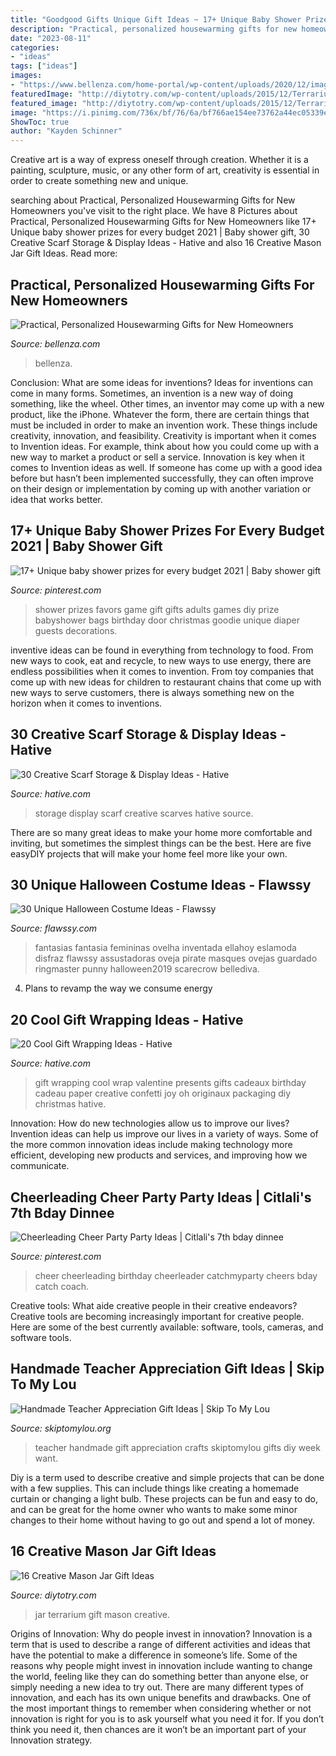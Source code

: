 ```yaml
---
title: "Goodgood Gifts Unique Gift Ideas ~ 17+ Unique Baby Shower Prizes For Every Budget 2021"
description: "Practical, personalized housewarming gifts for new homeowners"
date: "2023-08-11"
categories:
- "ideas"
tags: ["ideas"]
images:
- "https://www.bellenza.com/home-portal/wp-content/uploads/2020/12/image4-1024x1024.jpg"
featuredImage: "http://diytotry.com/wp-content/uploads/2015/12/Terrarium-in-a-Jar.jpg"
featured_image: "http://diytotry.com/wp-content/uploads/2015/12/Terrarium-in-a-Jar.jpg"
image: "https://i.pinimg.com/736x/bf/76/6a/bf766ae154ee73762a44ec05339ef1ed--cheer-birthday-gymnastics-birthday.jpg?b=t"
ShowToc: true
author: "Kayden Schinner"
---
```



Creative art is a way of express oneself through creation. Whether it is a painting, sculpture, music, or any other form of art, creativity is essential in order to create something new and unique.

	

		
searching about Practical, Personalized Housewarming Gifts for New Homeowners you've visit to the right place. We have 8 Pictures about Practical, Personalized Housewarming Gifts for New Homeowners like 17+ Unique baby shower prizes for every budget 2021 | Baby shower gift, 30 Creative Scarf Storage &amp; Display Ideas - Hative and also 16 Creative Mason Jar Gift Ideas. Read more:
		
    
## Practical, Personalized Housewarming Gifts For New Homeowners

<img loading=lazy src="https://www.bellenza.com/home-portal/wp-content/uploads/2020/12/image4-1024x1024.jpg" onerror="this.onerror=null;this.src='https://tse2.mm.bing.net/th?id=OIP.wYMlrEbapbyjFn6iMK-7oAHaHa&amp;pid=15.1';" alt="Practical, Personalized Housewarming Gifts for New Homeowners">

_Source: bellenza.com_

>bellenza. 

	

Conclusion: What are some ideas for inventions?
Ideas for inventions can come in many forms. Sometimes, an invention is a new way of doing something, like the wheel. Other times, an inventor may come up with a new product, like the iPhone. Whatever the form, there are certain things that must be included in order to make an invention work. These things include creativity, innovation, and feasibility. 
Creativity is important when it comes to Invention ideas. For example, think about how you could come up with a new way to market a product or sell a service. Innovation is key when it comes to Invention ideas as well. If someone has come up with a good idea before but hasn’t been implemented successfully, they can often improve on their design or implementation by coming up with another variation or idea that works better.

    
## 17+ Unique Baby Shower Prizes For Every Budget 2021 | Baby Shower Gift

<img loading=lazy src="https://i.pinimg.com/736x/dd/71/70/dd7170cbce0f99f9bf99ee8cceed154a.jpg" onerror="this.onerror=null;this.src='https://tse2.mm.bing.net/th?id=OIP.AhXfeLzLctc4SCkO_AQCZwHaJ3&amp;pid=15.1';" alt="17+ Unique baby shower prizes for every budget 2021 | Baby shower gift">

_Source: pinterest.com_

>shower prizes favors game gift gifts adults games diy prize babyshower bags birthday door christmas goodie unique diaper guests decorations. 

	

inventive ideas can be found in everything from technology to food. From new ways to cook, eat and recycle, to new ways to use energy, there are endless possibilities when it comes to invention. From toy companies that come up with new ideas for children to restaurant chains that come up with new ways to serve customers, there is always something new on the horizon when it comes to inventions.

    
## 30 Creative Scarf Storage &amp; Display Ideas - Hative

<img loading=lazy src="https://hative.com/wp-content/uploads/2015/03/scarf-storage-ideas/7-creative-scarf-storage-and-display-ideas.jpg" onerror="this.onerror=null;this.src='https://tse2.mm.bing.net/th?id=OIP.l2aJPKQK8__Zzwv7XVX_gAHaLI&amp;pid=15.1';" alt="30 Creative Scarf Storage &amp; Display Ideas - Hative">

_Source: hative.com_

>storage display scarf creative scarves hative source. 

	

There are so many great ideas to make your home more comfortable and inviting, but sometimes the simplest things can be the best. Here are five easyDIY projects that will make your home feel more like your own.

    
## 30 Unique Halloween Costume Ideas - Flawssy

<img loading=lazy src="https://www.flawssy.com/wp-content/uploads/2016/05/Black-Sheep-Funny-Pun-Adult-Halloween-Costume.jpg" onerror="this.onerror=null;this.src='https://tse1.mm.bing.net/th?id=OIP.JLFZdLyioZugEUhAiClg_gHaLI&amp;pid=15.1';" alt="30 Unique Halloween Costume Ideas - Flawssy">

_Source: flawssy.com_

>fantasias fantasia femininas ovelha inventada ellahoy eslamoda disfraz flawssy assustadoras oveja pirate masques ovejas guardado ringmaster punny halloween2019 scarecrow bellediva. 

	

4. Plans to revamp the way we consume energy 

    
## 20 Cool Gift Wrapping Ideas - Hative

<img loading=lazy src="https://hative.com/wp-content/uploads/2014/10/gift-wrapping-ideas/18-cool-gift-wrapping-ideas.jpg" onerror="this.onerror=null;this.src='https://tse1.mm.bing.net/th?id=OIP.y0RrePIHy3G-BNjv_nTHvAHaJ4&amp;pid=15.1';" alt="20 Cool Gift Wrapping Ideas - Hative">

_Source: hative.com_

>gift wrapping cool wrap valentine presents gifts cadeaux birthday cadeau paper creative confetti joy oh originaux packaging diy christmas hative. 

	

Innovation: How do new technologies allow us to improve our lives?
Invention ideas can help us improve our lives in a variety of ways. Some of the more common innovation ideas include making technology more efficient, developing new products and services, and improving how we communicate.

    
## Cheerleading Cheer Party Party Ideas | Citlali&#039;s 7th Bday Dinnee

<img loading=lazy src="https://i.pinimg.com/736x/bf/76/6a/bf766ae154ee73762a44ec05339ef1ed--cheer-birthday-gymnastics-birthday.jpg?b=t" onerror="this.onerror=null;this.src='https://tse1.mm.bing.net/th?id=OIP.HVByh6vSY6_apjG45deaogHaJ3&amp;pid=15.1';" alt="Cheerleading Cheer Party Party Ideas | Citlali&#039;s 7th bday dinnee">

_Source: pinterest.com_

>cheer cheerleading birthday cheerleader catchmyparty cheers bday catch coach. 

	

Creative tools: What aide creative people in their creative endeavors?
Creative tools are becoming increasingly important for creative people. Here are some of the best currently available: software, tools, cameras, and software tools.

    
## Handmade Teacher Appreciation Gift Ideas | Skip To My Lou

<img loading=lazy src="http://www.skiptomylou.org/wp-content/uploads/2014/04/handmade-teacher-ideas-1.jpg" onerror="this.onerror=null;this.src='https://tse4.mm.bing.net/th?id=OIP.zuOoaYburoffQ9fGBc1u1gHaKl&amp;pid=15.1';" alt="Handmade Teacher Appreciation Gift Ideas | Skip To My Lou">

_Source: skiptomylou.org_

>teacher handmade gift appreciation crafts skiptomylou gifts diy week want. 

	

Diy is a term used to describe creative and simple projects that can be done with a few supplies. This can include things like creating a homemade curtain or changing a light bulb. These projects can be fun and easy to do, and can be great for the home owner who wants to make some minor changes to their home without having to go out and spend a lot of money.

    
## 16 Creative Mason Jar Gift Ideas

<img loading=lazy src="http://diytotry.com/wp-content/uploads/2015/12/Terrarium-in-a-Jar.jpg" onerror="this.onerror=null;this.src='https://tse2.mm.bing.net/th?id=OIP.LAASXOWN3QUSMoa6cxiMRwHaJ4&amp;pid=15.1';" alt="16 Creative Mason Jar Gift Ideas">

_Source: diytotry.com_

>jar terrarium gift mason creative. 

	

Origins of Innovation: Why do people invest in innovation?
Innovation is a term that is used to describe a range of different activities and ideas that have the potential to make a difference in someone’s life. Some of the reasons why people might invest in innovation include wanting to change the world, feeling like they can do something better than anyone else, or simply needing a new idea to try out. There are many different types of innovation, and each has its own unique benefits and drawbacks. One of the most important things to remember when considering whether or not innovation is right for you is to ask yourself what you need it for. If you don’t think you need it, then chances are it won’t be an important part of your Innovation strategy.

